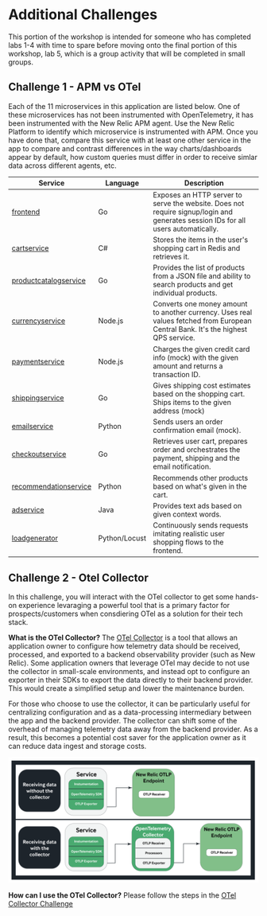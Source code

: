 # Additional Challenges
This portion of the workshop is intended for someone who has completed labs 1-4 with time to spare before moving onto the final portion of this workshop, lab 5, which is a group activity that will be completed in small groups.

## Challenge 1 - APM vs OTel
Each of the 11 microservices in this application are listed below. One of these microservices has not been instrumented with OpenTelemetry, it has been instrumented with the New Relic APM agent. Use the New Relic Platform to identify which microservice is instrumented with APM. Once you have done that, compare this service with at least one other service in the app to compare and contrast differences in the way charts/dashboards appear by default, how custom queries must differ in order to receive simlar data across different agents, etc.    

| Service                                              | Language      | Description                                                                                                                       |
| ---------------------------------------------------- | ------------- | --------------------------------------------------------------------------------------------------------------------------------- |
| [frontend](./src/frontend)                           | Go            | Exposes an HTTP server to serve the website. Does not require signup/login and generates session IDs for all users automatically. |
| [cartservice](./src/cartservice)                     | C#            | Stores the items in the user's shopping cart in Redis and retrieves it.                                                           |
| [productcatalogservice](./src/productcatalogservice) | Go            | Provides the list of products from a JSON file and ability to search products and get individual products.                        |
| [currencyservice](./src/currencyservice)             | Node.js       | Converts one money amount to another currency. Uses real values fetched from European Central Bank. It's the highest QPS service. |
| [paymentservice](./src/paymentservice)               | Node.js       | Charges the given credit card info (mock) with the given amount and returns a transaction ID.                                     |
| [shippingservice](./src/shippingservice)             | Go            | Gives shipping cost estimates based on the shopping cart. Ships items to the given address (mock)                                 |
| [emailservice](./src/emailservice)                   | Python        | Sends users an order confirmation email (mock).                                                                                   |
| [checkoutservice](./src/checkoutservice)             | Go            | Retrieves user cart, prepares order and orchestrates the payment, shipping and the email notification.                            |
| [recommendationservice](./src/recommendationservice) | Python        | Recommends other products based on what's given in the cart.                                                                      |
| [adservice](./src/adservice)                         | Java          | Provides text ads based on given context words.                                                                                   |
| [loadgenerator](./src/loadgenerator)                 | Python/Locust | Continuously sends requests imitating realistic user shopping flows to the frontend.                                              |


## Challenge 2 - Otel Collector
In this challenge, you will interact with the OTel collector to get some hands-on experience levaraging a powerful tool that is a primary factor for prospects/customers when consdiering OTel as a solution for their tech stack.

**What is the OTel Collector?**
The [OTel Collector](https://opentelemetry.io/docs/collector/) is a tool that allows an application owner to configure how telemetry data should be received, processed, and exported to a backend observability provider (such as New Relic). Some application owners that leverage OTel may decide to not use the collector in small-scale environments, and instead opt to configure an exporter in their SDKs to export the data directly to their backend provider. This would create a simplified setup and lower the maintenance burden.

For those who choose to use the collector, it can be particularly useful for centralizing configuration and as a data-processing intermediary between the app and the backend provider. The collector can shift some of the overhead of managing telemetry data away from the backend provider. As a result, this becomes a potential cost saver for the application owner as it can reduce data ingest and storage costs. 

![Otel Collector Diagram](images/OtelCollector-01.png) 

**How can I use the OTel Collector?**
Please follow the steps in the [OTel Collector Challenge](otel-collector-challenge.md)

